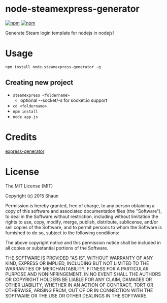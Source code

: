 # node-steamexpress-generator

[![npm](https://img.shields.io/npm/dt/node-steamexpress-generator.svg)]()
[![npm](https://img.shields.io/npm/v/node-steamexpress-generator.svg)]()

Generate Steam login template for nodejs in nodejs!

# Usage
`npm install node-steamexpress-generator -g`

## Creating new project
- `steamexpress <foldername>`
    - optional --socket/-s for socket.io support
- `cd <foldername>`
- `npm install`
- `node app.js`

# Credits
[express-generator](https://github.com/expressjs/generator)

# License
The MIT License (MIT)

Copyright (c) 2015 Shaun

Permission is hereby granted, free of charge, to any person obtaining a copy
of this software and associated documentation files (the "Software"), to deal
in the Software without restriction, including without limitation the rights
to use, copy, modify, merge, publish, distribute, sublicense, and/or sell
copies of the Software, and to permit persons to whom the Software is
furnished to do so, subject to the following conditions:

The above copyright notice and this permission notice shall be included in all
copies or substantial portions of the Software.

THE SOFTWARE IS PROVIDED "AS IS", WITHOUT WARRANTY OF ANY KIND, EXPRESS OR
IMPLIED, INCLUDING BUT NOT LIMITED TO THE WARRANTIES OF MERCHANTABILITY,
FITNESS FOR A PARTICULAR PURPOSE AND NONINFRINGEMENT. IN NO EVENT SHALL THE
AUTHORS OR COPYRIGHT HOLDERS BE LIABLE FOR ANY CLAIM, DAMAGES OR OTHER
LIABILITY, WHETHER IN AN ACTION OF CONTRACT, TORT OR OTHERWISE, ARISING FROM,
OUT OF OR IN CONNECTION WITH THE SOFTWARE OR THE USE OR OTHER DEALINGS IN THE
SOFTWARE.
